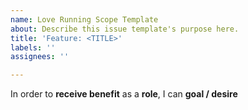 ```yaml
---
name: Love Running Scope Template
about: Describe this issue template's purpose here.
title: 'Feature: <TITLE>'
labels: ''
assignees: ''

---
```


In order to **receive benefit** as a **role**, I can **goal / desire**
